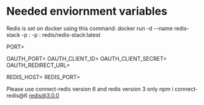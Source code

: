 
# Needed enviornment variables

Redis is set on docker using this command: 
docker run -d --name redis-stack -p <SEND REDIS REQUESTS PORT>:<SEND REDIS REQUESTS PORT> -p <REDIS HOSTED PORT>:<REDIS HOSTED PORT> redis/redis-stack:latest

PORT=

OAUTH_PORT=
OAUTH_CLIENT_ID=
OAUTH_CLIENT_SECRET=
OAUTH_REDIRECT_URL=

REDIS_HOST=
REDIS_PORT=


Please use connect-redis version 6 and redis version 3 only
npm i connect-redis@6 redis@3.0.0
